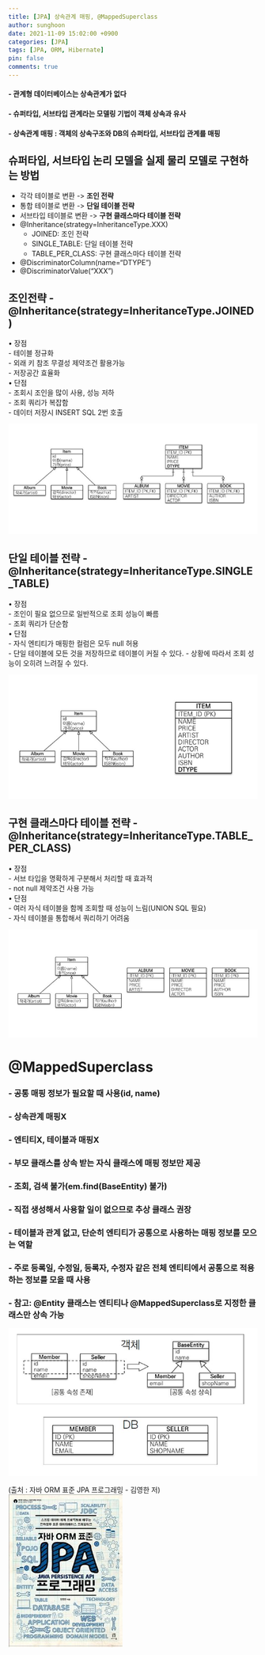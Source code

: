 ```yaml
---
title: [JPA] 상속관계 매핑, @MappedSuperclass 
author: sunghoon
date: 2021-11-09 15:02:00 +0900
categories: [JPA]
tags: [JPA, ORM, Hibernate]
pin: false
comments: true
--- 
```


#### - 관계형 데이터베이스는 상속관계가 없다  
#### - 슈퍼타입, 서브타입 관계라는 모델링 기법이 객체 상속과 유사  
#### - 상속관계 매핑 : 객체의 상속구조와 DB의 슈퍼타입, 서브타입 관계를 매핑    
## 슈퍼타입, 서브타입 논리 모델을 실제 물리 모델로 구현하는 방법
- 각각 테이블로 변환 -> **조인 전략**  
- 통합 테이블로 변환 -> **단일 테이블 전략**  
- 서브타입 테이블로 변환 -> **구현 클래스마다 테이블 전략**  
- @Inheritance(strategy=InheritanceType.XXX)
	- JOINED: 조인 전략
	- SINGLE_TABLE: 단일 테이블 전략
	- TABLE_PER_CLASS: 구현 클래스마다 테이블 전략
- @DiscriminatorColumn(name=“DTYPE”)
- @DiscriminatorValue(“XXX”)

## 조인전략 - @Inheritance(strategy=InheritanceType.JOINED)  
 
• 장점  
	- 테이블 정규화  
	- 외래 키 참조 무결성 제약조건 활용가능  
	- 저장공간 효율화  
• 단점  
	- 조회시 조인을 많이 사용, 성능 저하  
	- 조회 쿼리가 복잡함  
	- 데이터 저장시 INSERT SQL 2번 호출  

![사진1](/assets/img/JPA_8/JPA_8_1.jpg)    

## 단일 테이블 전략 - @Inheritance(strategy=InheritanceType.SINGLE_TABLE)   

• 장점  
	- 조인이 필요 없으므로 일반적으로 조회 성능이 빠름  
	- 조회 쿼리가 단순함  
• 단점  
	- 자식 엔티티가 매핑한 컬럼은 모두 null 허용  
	- 단일 테이블에 모든 것을 저장하므로 테이블이 커질 수 있다. 
	- 상황에 따라서 조회 성능이 오히려 느려질 수 있다.  

![사진2](/assets/img/JPA_8/JPA_8_2.jpg)  

## 구현 클래스마다 테이블 전략 - @Inheritance(strategy=InheritanceType.TABLE_PER_CLASS)     

• 장점  
	- 서브 타입을 명확하게 구분해서 처리할 때 효과적  
	- not null 제약조건 사용 가능  
• 단점  
	- 여러 자식 테이블을 함께 조회할 때 성능이 느림(UNION SQL 필요)  
	- 자식 테이블을 통합해서 쿼리하기 어려움  

![사진3](/assets/img/JPA_8/JPA_8_3.jpg)   


# @MappedSuperclass  

### - 공통 매핑 정보가 필요할 때 사용(id, name)
### - 상속관계 매핑X  
### - 엔티티X, 테이블과 매핑X  
### - 부모 클래스를 상속 받는 자식 클래스에 매핑 정보만 제공  
### - 조회, 검색 불가(em.find(BaseEntity) 불가)  
### - 직접 생성해서 사용할 일이 없으므로 추상 클래스 권장  
### - 테이블과 관계 없고, 단순히 엔티티가 공통으로 사용하는 매핑 정보를 모으는 역할  
### - 주로 등록일, 수정일, 등록자, 수정자 같은 전체 엔티티에서 공통으로 적용하는 정보를 모을 때 사용  
### - 참고: @Entity 클래스는 엔티티나 @MappedSuperclass로 지정한 클래스만 상속 가능    
![사진4](/assets/img/JPA_8/JPA_8_4.jpg)  

(출처 : 자바 ORM 표준 JPA 프로그래밍 - 김영한 저)  
![출처책표지](/assets/img/JPA_book.jpg)